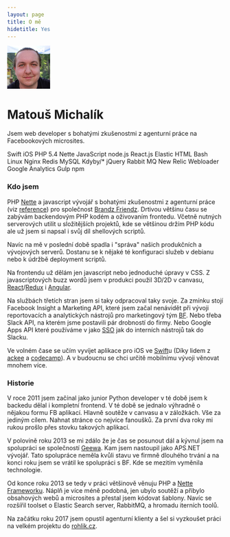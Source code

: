 ```yaml
---
layout: page
title: O mě
hidetitle: Yes
---
```


<img src="/public/img/ja_100.png" height="100" width="100" class="me">
<h1>Matouš Michalík
<small>
 <a href="https://keybase.io/encero"><i class="fa fa-key"></i></a>
 <a href="{{site.author.linkedin}}"><i class="fa fa-linkedin-square"></i></a>
 <a href="{{site.author.fb}}"><i class="fa fa-facebook-square"></i></a>
 <a href="https://github.com/encero"><i class="fa fa-github-square"></i></a>
 <a href="mailto:blog@matousmichalik.com"><i class="fa fa-envelope"></i></a>
 </small>
</h1>
<p class="lead">
	Jsem web developer s bohatými zkušenostmi z agenturní práce na Facebookových microsites.
</p>

<p class="badges shuffle">
	<span class="endorse">Swift</span>
	<span class="endorse">iOS</span>
	<span class="endorse">PHP 5.4</span>
	<span class="endorse">Nette</span>
	<span class="endorse">JavaScript</span>
	<span class="endorse">node.js</span>
	<span class="endorse">React.js</span>
	<span>Elastic</span>
	<span>HTML</span>
	<span>Bash</span>
	<span>Linux</span>
	<span>Nginx</span>
	<span>Redis</span>
	<span>MySQL</span>
	<span>Kdyby/*</span>
	<span>jQuery</span>
	<span>Rabbit MQ</span>
	<span>New Relic</span>
	<span>Webloader</span>
	<span>Google Analytics</span>
	<span>Gulp</span>
	<span>npm</span>
</p>


### Kdo jsem

PHP [Nette][nette] a javascript vývojář s bohatými zkušenostmi z agenturní práce (viz [reference](/reference)) pro společnost [Brandz Friendz][bf]. Drtivou většinu času se zabývám backendovým PHP kodém a oživovaním frontedu. Včetně nutných serverových utilit u složitějších projektů, kde se většinou držím PHP kódu ale už jsem si napsal i svůj díl shellových scriptů.

Navíc na mě v poslední době spadla i "správa" našich produkčních a vývojových serverů. Dostanu se k nějaké té konfiguraci služeb v debianu nebo k údržbě deployment scriptů. 

Na frontendu už dělám jen javascript nebo jednoduché úpravy v CSS. Z javascriptových buzz wordů jsem v produkci použil 3D/2D v canvasu, [React][react]/[Redux][redux] i [Angular][angular].

Na službách třetích stran jsem si taky odpracoval taky svoje. Za zmínku stojí Facebook Insight a Marketing API, které jsem začal nenávidět při vývoji reportovacích a analytických nástrojů pro marketingový tým [BF][bf]. 
Nebo třeba Slack API, na kterém jsme postavili pár drobností do firmy. Nebo Google Apps API které používáme v jako [SSO][sso] jak do interních nástrojů tak do Slacku.

Ve volném čase se učím vyvíjet aplikace pro iOS ve [Swift][swift]u (Díky lidem z  [ackee][ackee] a [codecamp][codecamp]). A v budoucnu se chci určitě mobilnímu vývoji věnovat mnohem více.

### Historie

V roce 2011 jsem začínal jako junior Python developer v té době jsem k backedu dělal i kompletní frontend. V té době se jednalo výhradně o nějakou formu FB aplikací. Hlavně soutěže v canvasu a v záložkách. Vše za jediným cílem. Nahnat stránce co nejvíce fanoušků. Za první dva roky mi rukou prošlo přes stovku takových aplikací. 

V polovině roku 2013 se mi zdálo že je čas se posunout dál a kývnul jsem na spolupráci se společností [Geewa][geewa]. Kam jsem nastoupil jako APS.NET vývojář. Tato spolupráce neměla kvůli stavu ve firmně dlouhého trvání a na konci roku jsem se vrátil ke spolupráci s BF. Kde se mezitím vyměnila technologie.

Od konce roku 2013 se tedy v práci většinově věnuju PHP a [Nette Frameworku][nette]. Náplň je více méně podobná, jen ubylo soutěží a přibylo obsahových webů a microsites a přestal jsem kódovat šablony. Navíc se rozšířil toolset o Elastic Search server, RabbitMQ, a hromadu iterních toolů.

Na začátku roku 2017 jsem opustil agenturní klienty a šel si vyzkoušet práci na velkém projektu do [rohlik.cz][rohlik].

[nette]: http://nette.org
[bf]: http://www.brandzfriendz.cz
[rohlik]: https://rohlik.cz

[sso]: https://en.wikipedia.org/wiki/Single_sign-on

[geewa]: http://corporate.geewa.com/

[ackee]: http://www.ackee.cz
[codecamp]: http://www.codecamp.cz

[react]: https://facebook.github.io/react/
[angular]: https://angularjs.org/
[redux]: http://redux.js.org/

[swift]: https://developer.apple.com/swift/

